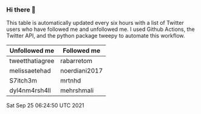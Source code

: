 ### Hi there 👋

This table is automatically updated every six hours with a list of Twitter users who have followed me and unfollowed me. I used Github Actions, the Twitter API, and the python package tweepy to automate this workflow.

| Unfollowed me |  Followed me |
| --- | --- |
|tweetthatiagree|rabarretom|
|melissaetehad|noerdiani2017|
|S7itch3m|mrtnhd|
|dyl4nm4rsh4ll|mehrshmali|
Sat Sep 25 06:24:50 UTC 2021
